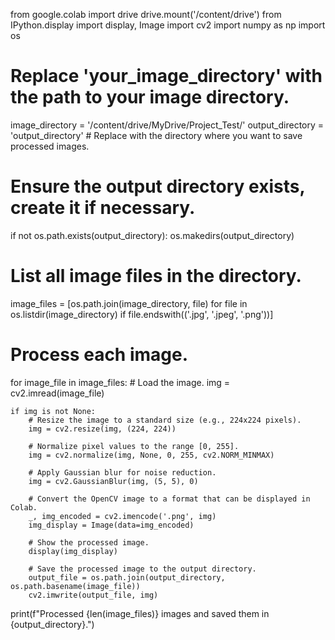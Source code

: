 from google.colab import drive
drive.mount('/content/drive')
from IPython.display import display, Image
import cv2
import numpy as np
import os

# Replace 'your_image_directory' with the path to your image directory.
image_directory = '/content/drive/MyDrive/Project_Test/'
output_directory = 'output_directory'  # Replace with the directory where you want to save processed images.

# Ensure the output directory exists, create it if necessary.
if not os.path.exists(output_directory):
    os.makedirs(output_directory)

# List all image files in the directory.
image_files = [os.path.join(image_directory, file) for file in os.listdir(image_directory) if file.endswith(('.jpg', '.jpeg', '.png'))]

# Process each image.
for image_file in image_files:
    # Load the image.
    img = cv2.imread(image_file)

    if img is not None:
        # Resize the image to a standard size (e.g., 224x224 pixels).
        img = cv2.resize(img, (224, 224))

        # Normalize pixel values to the range [0, 255].
        img = cv2.normalize(img, None, 0, 255, cv2.NORM_MINMAX)

        # Apply Gaussian blur for noise reduction.
        img = cv2.GaussianBlur(img, (5, 5), 0)

        # Convert the OpenCV image to a format that can be displayed in Colab.
        _, img_encoded = cv2.imencode('.png', img)
        img_display = Image(data=img_encoded)

        # Show the processed image.
        display(img_display)

        # Save the processed image to the output directory.
        output_file = os.path.join(output_directory, os.path.basename(image_file))
        cv2.imwrite(output_file, img)

print(f"Processed {len(image_files)} images and saved them in {output_directory}.")
